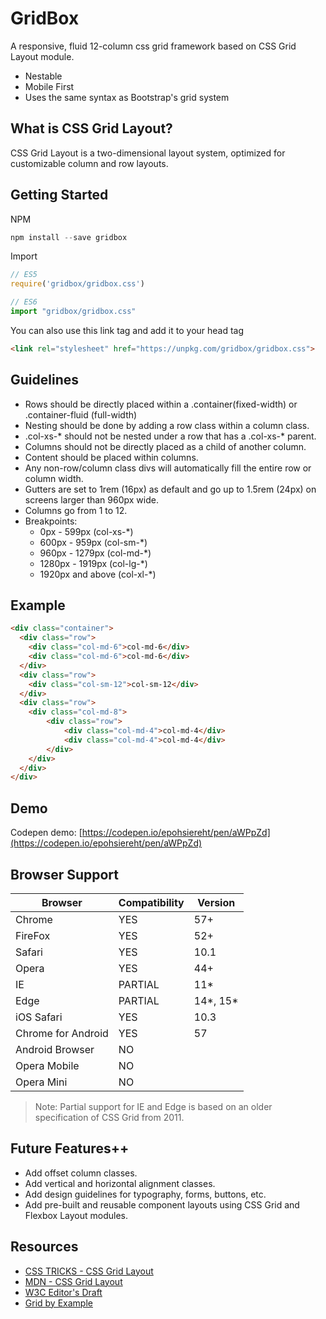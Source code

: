 GridBox
===========
A responsive, fluid 12-column css grid framework based on CSS Grid Layout module.
- Nestable
- Mobile First
- Uses the same syntax as Bootstrap's grid system

## What is CSS Grid Layout?
CSS Grid Layout is a two-dimensional layout system, optimized for customizable column and row layouts.

## Getting Started
NPM
```javascript
npm install --save gridbox
```
Import
```js
// ES5
require('gridbox/gridbox.css')

// ES6
import "gridbox/gridbox.css"
```

You can also use this link tag and add it to your head tag
```html
<link rel="stylesheet" href="https://unpkg.com/gridbox/gridbox.css">
```

## Guidelines
- Rows should be directly placed within a .container(fixed-width) or .container-fluid (full-width)
- Nesting should be done by adding a row class within a column class.
- .col-xs-* should not be nested under a row that has a .col-xs-* parent.
- Columns should not be directly placed as a child of another column.
- Content should be placed within columns.
- Any non-row/column class divs will automatically fill the entire row or column width.
- Gutters are set to 1rem (16px) as default and go up to 1.5rem (24px) on screens larger than 960px wide.
- Columns go from 1 to 12.
- Breakpoints: 
    - 0px - 599px (col-xs-\*)
    - 600px - 959px (col-sm-\*)
    - 960px - 1279px (col-md-\*)
    - 1280px - 1919px (col-lg-\*)
    - 1920px and above (col-xl-\*)

## Example

```html
<div class="container">
  <div class="row">
    <div class="col-md-6">col-md-6</div>
    <div class="col-md-6">col-md-6</div>
  </div>
  <div class="row">
    <div class="col-sm-12">col-sm-12</div>
  </div>
  <div class="row">
    <div class="col-md-8">
        <div class="row">
            <div class="col-md-4">col-md-4</div>
            <div class="col-md-4">col-md-4</div>
        </div>
    </div>
  </div>
</div>
```

## Demo
Codepen demo: [https://codepen.io/epohsiereht/pen/aWPpZd](https://codepen.io/epohsiereht/pen/aWPpZd)

## Browser Support
| Browser             | Compatibility           | Version  |
| ------------------- |-------------------------| ------- |
| Chrome              | YES                     | 57+  |
| FireFox             | YES                     | 52+  |
| Safari              | YES                     | 10.1 |
| Opera               | YES                     | 44+  |
| IE                  | PARTIAL                 | 11* |
| Edge                | PARTIAL                 | 14*, 15* |
| iOS Safari          | YES                     | 10.3 |
| Chrome for Android  | YES                     | 57  |
| Android Browser     | NO                      |  |
| Opera Mobile        | NO                      |  |
| Opera Mini          | NO                      |  |
> Note: Partial support for IE and Edge is based on an older specification of CSS Grid from 2011. 

## Future Features++
- Add offset column classes.
- Add vertical and horizontal alignment classes.
- Add design guidelines for typography, forms, buttons, etc.
- Add pre-built and reusable component layouts using CSS Grid and Flexbox Layout modules.

## Resources
- [CSS TRICKS - CSS Grid Layout](https://css-tricks.com/snippets/css/complete-guide-grid)
- [MDN - CSS Grid Layout](https://developer.mozilla.org/en-US/docs/Web/CSS/CSS_Grid_Layout)
- [W3C Editor's Draft](https://drafts.csswg.org/css-grid)
- [Grid by Example](https://gridbyexample.com/)